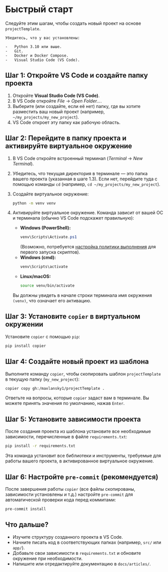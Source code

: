 # Быстрый старт

Следуйте этим шагам, чтобы создать новый проект на основе `projectTemplate`.

```{attention}
Убедитесь, что у вас установлены:

-   Python 3.10 или выше.
-   Git.
-   Docker и Docker Compose.
-   Visual Studio Code (VS Code).
```

## Шаг 1: Откройте VS Code и создайте папку проекта

1.  Откройте **Visual Studio Code (VS Code)**.
2.  В VS Code откройте *File* -> *Open Folder...*.
3.  Выберите (или создайте, если её нет) папку, где вы хотите разместить ваш новый проект (например, `~/my_projects/my_new_project`).
4.  VS Code откроет эту папку как рабочую область.

## Шаг 2: Перейдите в папку проекта и активируйте виртуальное окружение

1.  В VS Code откройте встроенный терминал (*Terminal* -> *New Terminal*).
2.  Убедитесь, что текущая директория в терминале — это папка вашего проекта (указанная в шаге 1.3). Если нет, перейдите туда с помощью команды `cd` (например, `cd ~/my_projects/my_new_project`).
3.  Создайте виртуальное окружение:

    ```bash
    python -m venv venv
    ```

4.  Активируйте виртуальное окружение. Команда зависит от вашей ОС и терминала (обычно VS Code подскажет правильную):
    *   **Windows (PowerShell):**
        ```powershell
        venv\Scripts\Activate.ps1
        ```
        (Возможно, потребуется [настройка политики выполнения](installation.md#настройка-powershell-только-windows-для-vs-code) для первого запуска скриптов).
    *   **Windows (cmd):**
        ```cmd
        venv\Scripts\activate
        ```
    *   **Linux/macOS:**
        ```bash
        source venv/bin/activate
        ```
    Вы должны увидеть в начале строки терминала имя окружения `(venv)`, что означает его активацию.

## Шаг 3: Установите `copier` в виртуальном окружении

Установите `copier` с помощью `pip`:

```bash
pip install copier
```

## Шаг 4: Создайте новый проект из шаблона

Выполните команду `copier`, чтобы скопировать шаблон `projectTemplate` в текущую папку (`my_new_project`):

```bash
copier copy gh:/maxlansky1/projectTemplate .
```

Ответьте на вопросы, которые `copier` задаст вам в терминале. Вы можете принять значения по умолчанию, нажав `Enter`.

## Шаг 5: Установите зависимости проекта

После создания проекта из шаблона установите все необходимые зависимости, перечисленные в файле `requirements.txt`:

```bash
pip install -r requirements.txt
```

Эта команда установит все библиотеки и инструменты, требуемые для работы вашего проекта, в активированное виртуальное окружение.

## Шаг 6: Настройте `pre-commit` (рекомендуется)

После завершения работы `copier` (все файлы скопированы, зависимости установлены и т.д.) настройте `pre-commit` для автоматической проверки кода перед коммитами:

```bash
pre-commit install
```

## Что дальше?

-   Изучите структуру созданного проекта в VS Code.
-   Начните писать код в соответствующих папках (например, `src/` или `app/`).
-   Добавьте свои зависимости в `requirements.txt` и обновите окружение при необходимости.
-   Напишите или отредактируйте документацию в `docs/articles/`.